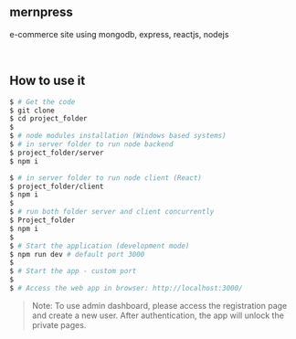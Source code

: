 ## mernpress
e-commerce site using mongodb, express, reactjs, nodejs 

<br />

## How to use it
```bash
$ # Get the code
$ git clone 
$ cd project_folder
$
$ # node modules installation (Windows based systems)
$ # in server folder to run node backend
$ project_folder/server
$ npm i

$ # in server folder to run node client (React)
$ project_folder/client
$ npm i
$
$ # run both folder server and client concurrently
$ Project_folder
$ npm i
$
$ # Start the application (development mode)
$ npm run dev # default port 3000
$
$ # Start the app - custom port
$
$ # Access the web app in browser: http://localhost:3000/
```

> Note: To use admin dashboard, please access the registration page and create a new user. After authentication, the app will unlock the private pages.

<br />

